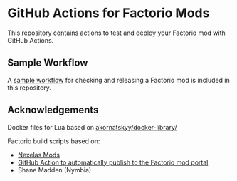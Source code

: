 # GitHub Actions for Factorio Mods

This repository contains actions to test and deploy your Factorio mod with GitHub Actions.

## Sample Workflow

A [sample workflow](sample/push-check-release.yml) for checking and releasing a Factorio mod is included in this repository.

## Acknowledgements

Docker files for Lua based on [akornatskyy/docker-library/](https://github.com/akornatskyy/docker-library/)

Factorio build scripts based on:

- [Nexelas Mods](https://github.com/Nexela)
- [GitHub Action to automatically publish to the Factorio mod portal](https://github.com/shanemadden/factorio-mod-portal-publish)
- Shane Madden (Nymbia)
